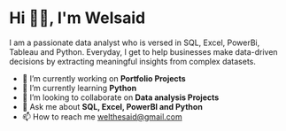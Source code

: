 # Hi 👋🏾, I'm Welsaid

I am a passionate data analyst who is versed in SQL, Excel, PowerBi, Tableau and Python. Everyday, I get to help businesses make data-driven decisions by extracting meaningful insights from complex datasets.

 -	🔭 I’m currently working on **Portfolio Projects**
 -	🌱 I’m currently learning **Python**
 -	👯 I’m looking to collaborate on **Data analysis Projects**
 -	💬 Ask me about **SQL, Excel, PowerBI and Python**
 -	📫 How to reach me welthesaid@gmail.com
